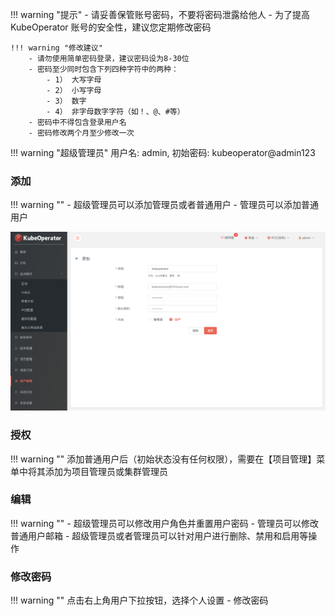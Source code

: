 
!!! warning "提示"
    - 请妥善保管账号密码，不要将密码泄露给他人
    - 为了提高 KubeOperator 账号的安全性，建议您定期修改密码

    !!! warning "修改建议"
        - 请勿使用简单密码登录，建议密码设为8-30位
        - 密码至少同时包含下列四种字符中的两种：
            - 1） 大写字母
            - 2） 小写字母
            - 3） 数字
            - 4） 非字母数字字符（如！、@、#等）
        - 密码中不得包含登录用户名
        - 密码修改两个月至少修改一次

!!! warning "超级管理员"
    用户名: admin, 初始密码: kubeoperator@admin123

### 添加

!!! warning ""
    - 超级管理员可以添加管理员或者普通用户
    - 管理员可以添加普通用户

![admin-user](../img/user_manual/user_management/user-1.png)

### 授权

!!! warning ""
    添加普通用户后（初始状态没有任何权限），需要在【项目管理】菜单中将其添加为项目管理员或集群管理员

### 编辑

!!! warning ""
    - 超级管理员可以修改用户角色并重置用户密码
    - 管理员可以修改普通用户邮箱
    - 超级管理员或者管理员可以针对用户进行删除、禁用和启用等操作

### 修改密码

!!! warning ""
    点击右上角用户下拉按钮，选择个人设置 - 修改密码
